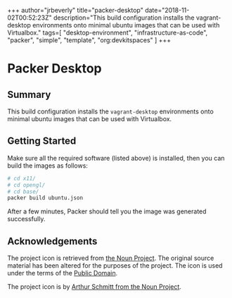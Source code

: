 +++
author="jrbeverly"
title="packer-desktop"
date="2018-11-02T00:52:23Z"
description="This build configuration installs the vagrant-desktop environments onto minimal ubuntu images that can be used with Virtualbox."
tags=[
  "desktop-environment",
  "infrastructure-as-code",
  "packer",
  "simple",
  "template",
  "org:devkitspaces"
]
+++

# Packer Desktop

## Summary

This build configuration installs the `vagrant-desktop` environments onto minimal ubuntu images that can be used with Virtualbox.

## Getting Started

Make sure all the required software (listed above) is installed, then you can build the images as follows:

```bash
# cd x11/
# cd opengl/
# cd base/
packer build ubuntu.json
```

After a few minutes, Packer should tell you the image was generated successfully.

## Acknowledgements

The project icon is retrieved from [the Noun Project](docs/icon/icon.json). The original source material has been altered for the purposes of the project. The icon is used under the terms of the [Public Domain](https://creativecommons.org/publicdomain/zero/1.0/).

The project icon is by [Arthur Schmitt from the Noun Project](https://thenounproject.com/term/package/18159/).